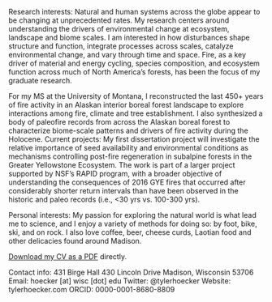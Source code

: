 
Research interests: Natural and human systems across the globe appear to be changing at unprecedented rates. My research centers around understanding the drivers of environmental change at ecosystem, landscape and biome scales. I am interested in how disturbances shape structure and function, integrate processes across scales, catalyze environmental change, and vary through time and space. Fire, as a key driver of material and energy cycling, species composition, and ecosystem function across much of North America’s forests, has been the focus of my graduate research. 

For my MS at the University of Montana, I reconstructed the last 450+ years of fire activity in an Alaskan interior boreal forest landscape to explore interactions among fire, climate and tree establishment. I also synthesized a body of paleofire records from across the Alaskan boreal forest to characterize biome-scale patterns and drivers of fire activity during the Holocene. 
Current projects: My first dissertation project will investigate the relative importance of seed availability and environmental conditions as mechanisms controlling post-fire regeneration in subalpine forests in the Greater Yellowstone Ecosystem. The work is part of a larger project supported by NSF’s RAPID program, with a broader objective of understanding the consequences of 2016 GYE fires that occurred after considerably shorter return intervals than have been observed in the historic and paleo records (i.e., <30 yrs vs. 100-300 yrs). 

Personal interests: My passion for exploring the natural world is what lead me to science, and I enjoy a variety of methods for doing so: by foot, bike, ski, and on rock. I also love coffee, beer, cheese curds, Laotian food and other delicacies found around Madison.

[Download my CV as a PDF](/assets/hoecker_cv.pdf) directly.

Contact info:
431 Birge Hall
430 Lincoln Drive 
Madison, Wisconsin 53706 
Email: hoecker [at] wisc [dot] edu
Twitter: @tylerhoecker
Website: tylerhoecker.com
ORCID: 0000-0001-8680-8809



